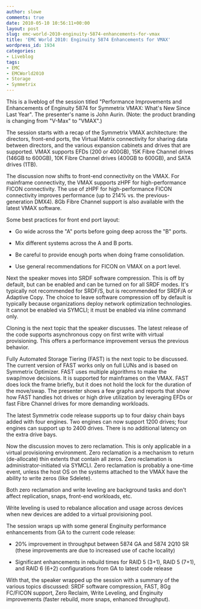 ```yaml
---
author: slowe
comments: true
date: 2010-05-10 10:56:11+00:00
layout: post
slug: emc-world-2010-enginuity-5874-enhancements-for-vmax
title: 'EMC World 2010: Enginuity 5874 Enhancements for VMAX'
wordpress_id: 1934
categories:
- Liveblog
tags:
- EMC
- EMCWorld2010
- Storage
- Symmetrix
---
```


This is a liveblog of the session titled "Performance Improvements and Enhancements of Enginuity 5874 for Symmetrix VMAX: What's New Since Last Year". The presenter's name is John Aurin. (Note: the product branding is changing from "V-Max" to "VMAX".)

The session starts with a recap of the Symmetrix VMAX architecture: the directors, front-end ports, the Virtual Matrix connectivity for sharing data between directors, and the various expansion cabinets and drives that are supported. VMAX supports EFDs (200 or 400GB), 15K Fibre Channel drives (146GB to 600GB), 10K Fibre Channel drives (400GB to 600GB), and SATA drives (1TB).

The discussion now shifts to front-end connectivity on the VMAX. For mainframe connectivity, the VMAX supports zHPF for high-performance FICON connectivity. The use of zHPF for high-performance FICON connectivity improves performance (up to 214% vs. the previous-generation DMX4). 8Gb Fibre Channel support is also available with the latest VMAX software.

Some best practices for front end port layout:

* Go wide across the "A" ports before going deep across the "B" ports.

* Mix different systems across the A and B ports.

* Be careful to provide enough ports when doing frame consolidation.

* Use general recommendations for FICON on VMAX on a port level.

Next the speaker moves into SRDF software compression. This is off by default, but can be enabled and can be turned on for all SRDF modes. It's typically not recommended for SRDF/S, but is recommended for SRDF/A or Adaptive Copy. The choice to leave software compression off by default is typically because organizations deploy network optimization technologies. It cannot be enabled via SYMCLI; it must be enabled via inline command only.

Cloning is the next topic that the speaker discusses. The latest release of the code supports asynchronous copy on first write with virtual provisioning. This offers a performance improvement versus the previous behavior.

Fully Automated Storage Tiering (FAST) is the next topic to be discussed. The current version of FAST works only on full LUNs and is based on Symmetrix Optimizer. FAST uses multiple algorithms to make the swap/move decisions. It is supported for mainframes on the VMAX. FAST does lock the frame briefly, but it does not hold the lock for the duration of the move/swap. The presenter shows a few graphs and reports that show how FAST handles hot drives or high drive utilization by leveraging EFDs or fast Fibre Channel drives for more demanding workloads.

The latest Symmetrix code release supports up to four daisy chain bays added with four engines. Two engines can now support 1200 drives; four engines can support up to 2400 drives. There is no additional latency on the extra drive bays.

Now the discussion moves to zero reclamation. This is only applicable in a virtual provisioning environment. Zero reclamation is a mechanism to return (de-allocate) thin extents that contain all zeros. Zero reclamation is administrator-initiated via SYMCLI. Zero reclamation is probably a one-time event, unless the host OS on the systems attached to the VMAX have the ability to write zeros (like Sdelete).

Both zero reclamation and write leveling are background tasks and don't affect replication, snaps, front-end workloads, etc.

Write leveling is used to rebalance allocation and usage across devices when new devices are added to a virtual provisioning pool.

The session wraps up with some general Enginuity performance enhancements from GA to the current code release:

* 20% improvement in throughput between 5874 GA and 5874 2Q10 SR (these improvements are due to increased use of cache locality)

* Significant enhancements in rebuild times for RAID 5 (3+1), RAID 5 (7+1), and RAID 6 (6+2) configurations from GA to latest code release

With that, the speaker wrapped up the session with a summary of the various topics discussed: SRDF software compression, FAST, 8Gg FC/FICON support, Zero Reclaim, Write Leveling, and Enginuity improvements (faster rebuild, more snaps, enhanced throughput).
